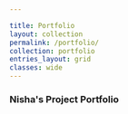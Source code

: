 ```yaml
---

title: Portfolio
layout: collection
permalink: /portfolio/
collection: portfolio
entries_layout: grid
classes: wide
---
```


<style>

</style>

 <h3 class="image-a">Nisha's Project Portfolio</h3>
<!-- {% capture notice-5 %}
{% for image in page.images %}
    <img class="image-timeline" src="/assets/images/{{ image }}" />
{% endfor %}

<!-- {% endcapture%}
<div class="gallery">{{ notice-5 | raw }}</div>  -->

